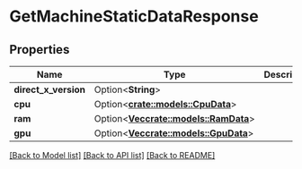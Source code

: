 # GetMachineStaticDataResponse

## Properties

Name | Type | Description | Notes
------------ | ------------- | ------------- | -------------
**direct_x_version** | Option<**String**> |  | [optional]
**cpu** | Option<[**crate::models::CpuData**](CpuData.md)> |  | [optional]
**ram** | Option<[**Vec<crate::models::RamData>**](RamData.md)> |  | [optional]
**gpu** | Option<[**Vec<crate::models::GpuData>**](GpuData.md)> |  | [optional]

[[Back to Model list]](../README.md#documentation-for-models) [[Back to API list]](../README.md#documentation-for-api-endpoints) [[Back to README]](../README.md)



